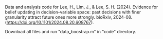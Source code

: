 Data and analysis code for Lee, H., Lim, J., & Lee, S. H. (2024). Evidence for belief updating in decision-variable space: past decisions with finer granularity attract future ones more strongly. bioRxiv, 2024-08. (https://doi.org/10.1101/2024.08.20.608767).

Download all files and run "data_boostrap.m" in "code" directory.
